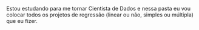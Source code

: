 Estou estudando para me tornar Cientista de Dados e nessa pasta eu vou colocar todos os projetos de regressão (linear ou não, simples ou múltipla) que eu fizer.
